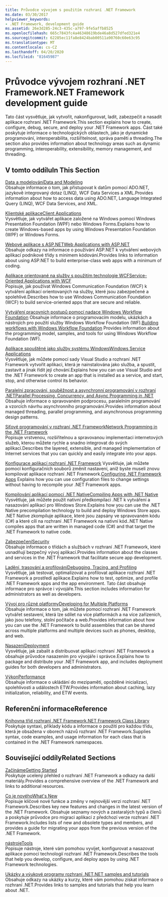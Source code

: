 ```yaml
---
title: Průvodce vývojem s použitím rozhraní .NET Framework
ms.date: 03/30/2017
helpviewer_keywords:
- .NET Framework, development guide
ms.assetid: 26e3d285-24c3-435c-a797-9fe5affb8525
ms.openlocfilehash: 665c7843fc4a46348619bde46a8d527dfed321e4
ms.sourcegitcommit: 62285ec11fa8e8424bab00511a90760c60e63c95
ms.translationtype: MT
ms.contentlocale: cs-CZ
ms.lasthandoff: 04/20/2020
ms.locfileid: "81645987"
---
```

# <a name="net-framework-development-guide"></a><span data-ttu-id="17bc0-102">Průvodce vývojem rozhraní .NET Framework</span><span class="sxs-lookup"><span data-stu-id="17bc0-102">.NET Framework development guide</span></span>

<span data-ttu-id="17bc0-103">Tato část vysvětluje, jak vytvořit, nakonfigurovat, ladit, zabezpečit a nasadit aplikace rozhraní .NET Framework.</span><span class="sxs-lookup"><span data-stu-id="17bc0-103">This section explains how to create, configure, debug, secure, and deploy your .NET Framework apps.</span></span> <span data-ttu-id="17bc0-104">Část také poskytuje informace o technologických oblastech, jako je dynamické programování, interoperabilita, rozšiřitelnost, správa paměti a threading.</span><span class="sxs-lookup"><span data-stu-id="17bc0-104">The section also provides information about technology areas such as dynamic programming, interoperability, extensibility, memory management, and threading.</span></span>  
  
## <a name="in-this-section"></a><span data-ttu-id="17bc0-105">V tomto oddílu</span><span class="sxs-lookup"><span data-stu-id="17bc0-105">In This Section</span></span>
  
 [<span data-ttu-id="17bc0-106">Data a modelování</span><span class="sxs-lookup"><span data-stu-id="17bc0-106">Data and Modeling</span></span>](./data/index.md)  
 <span data-ttu-id="17bc0-107">Obsahuje informace o tom, jak přistupovat k datům pomocí ADO.NET, jazykově integrovaný dotaz (LINQ), WCF Data Services a XML.</span><span class="sxs-lookup"><span data-stu-id="17bc0-107">Provides information about how to access data using ADO.NET, Language Integrated Query (LINQ), WCF Data Services, and XML.</span></span>  
  
 [<span data-ttu-id="17bc0-108">Klientské aplikace</span><span class="sxs-lookup"><span data-stu-id="17bc0-108">Client Applications</span></span>](develop-client-apps.md)  
 <span data-ttu-id="17bc0-109">Vysvětluje, jak vytvářet aplikace založené na Windows pomocí Windows Presentation Foundation (WPF) nebo Windows Forms.</span><span class="sxs-lookup"><span data-stu-id="17bc0-109">Explains how to create Windows-based apps by using Windows Presentation Foundation (WPF) or Windows Forms.</span></span>  
  
 [<span data-ttu-id="17bc0-110">Webové aplikace s ASP.NET</span><span class="sxs-lookup"><span data-stu-id="17bc0-110">Web Applications with ASP.NET</span></span>](develop-web-apps-with-aspnet.md)  
 <span data-ttu-id="17bc0-111">Obsahuje odkazy na informace o používání ASP.NET k vytváření webových aplikací podnikové třídy s minimem kódování.</span><span class="sxs-lookup"><span data-stu-id="17bc0-111">Provides links to information about using ASP.NET to build enterprise-class web apps with a minimum of coding.</span></span>  
  
 [<span data-ttu-id="17bc0-112">Aplikace orientované na služby s použitím technologie WCF</span><span class="sxs-lookup"><span data-stu-id="17bc0-112">Service-Oriented Applications with WCF</span></span>](./wcf/index.md)  
 <span data-ttu-id="17bc0-113">Popisuje, jak používat Windows Communication Foundation (WCF) k vytváření aplikací orientovaných na služby, které jsou zabezpečené a spolehlivé.</span><span class="sxs-lookup"><span data-stu-id="17bc0-113">Describes how to use Windows Communication Foundation (WCF) to build service-oriented apps that are secure and reliable.</span></span>  
  
 <span data-ttu-id="17bc0-114">[Vytváření pracovních postupů pomocí nadace Windows Workflow Foundation](windows-workflow-foundation/index.md) Obsahuje informace o programovacím modelu, ukázkách a nástrojích pro použití služby Windows Workflow Foundation (WF).</span><span class="sxs-lookup"><span data-stu-id="17bc0-114">[Building workflows with Windows Workflow Foundation](windows-workflow-foundation/index.md) Provides information about the programming model, samples, and tools for using Windows Workflow Foundation (WF).</span></span>  

 [<span data-ttu-id="17bc0-115">Aplikace spouštěné jako služby systému Windows</span><span class="sxs-lookup"><span data-stu-id="17bc0-115">Windows Service Applications</span></span>](./windows-services/index.md)  
 <span data-ttu-id="17bc0-116">Vysvětluje, jak můžete pomocí sady Visual Studio a rozhraní .NET Framework vytvořit aplikaci, která je nainstalována jako služba, a spustit, zastavit a jinak řídit její chování.</span><span class="sxs-lookup"><span data-stu-id="17bc0-116">Explains how you can use Visual Studio and the .NET Framework to create an app that is installed as a service, and start, stop, and otherwise control its behavior.</span></span>  
  
 [<span data-ttu-id="17bc0-117">Paralelní zpracování, souběžnost a asynchronní programování v rozhraní .NET</span><span class="sxs-lookup"><span data-stu-id="17bc0-117">Parallel Processing, Concurrency, and Async Programming in .NET</span></span>](../standard/parallel-processing-and-concurrency.md)  
 <span data-ttu-id="17bc0-118">Obsahuje informace o spravovaném podprocesu, paralelním programování a vzorcích návrhu asynchronního programování.</span><span class="sxs-lookup"><span data-stu-id="17bc0-118">Provides information about managed threading, parallel programming, and asynchronous programming design patterns.</span></span>  
  
 [<span data-ttu-id="17bc0-119">Síťové programování v rozhraní .NET Framework</span><span class="sxs-lookup"><span data-stu-id="17bc0-119">Network Programming in the .NET Framework</span></span>](./network-programming/index.md)  
 <span data-ttu-id="17bc0-120">Popisuje vrstvenou, rozšiřitelnou a spravovanou implementaci internetových služeb, kterou můžete rychle a snadno integrovat do svých aplikací.</span><span class="sxs-lookup"><span data-stu-id="17bc0-120">Describes the layered, extensible, and managed implementation of Internet services that you can quickly and easily integrate into your apps.</span></span>  
  
 <span data-ttu-id="17bc0-121">[Konfigurace aplikací rozhraní .NET Framework](configure-apps/index.md) Vysvětluje, jak můžete pomocí konfiguračních souborů změnit nastavení, aniž byste museli znovu kompilovat aplikace rozhraní .NET Framework.</span><span class="sxs-lookup"><span data-stu-id="17bc0-121">[Configuring .NET Framework Apps](configure-apps/index.md) Explains how you can use configuration files to change settings without having to recompile your .NET Framework apps.</span></span>  
  
 [<span data-ttu-id="17bc0-122">Kompilování aplikací pomocí .NET Native</span><span class="sxs-lookup"><span data-stu-id="17bc0-122">Compiling Apps with .NET Native</span></span>](./net-native/index.md)  
 <span data-ttu-id="17bc0-123">Vysvětluje, jak můžete použít nativní předkompilaci .NET k vytváření a nasazování aplikací pro Windows Store.</span><span class="sxs-lookup"><span data-stu-id="17bc0-123">Explains how you can use the .NET Native precompilation technology to build and deploy Windows Store apps.</span></span> <span data-ttu-id="17bc0-124">.NET Native zkompiluje aplikace, které jsou zapsány ve spravovaném kódu (C#) a které cílí na rozhraní .NET Framework na nativní kód.</span><span class="sxs-lookup"><span data-stu-id="17bc0-124">.NET Native compiles apps that are written in managed code (C#) and that target the .NET Framework to native code.</span></span>  
  
 [<span data-ttu-id="17bc0-125">Zabezpečení</span><span class="sxs-lookup"><span data-stu-id="17bc0-125">Security</span></span>](../standard/security/index.md)  
 <span data-ttu-id="17bc0-126">Obsahuje informace o třídách a službách v rozhraní .NET Framework, které usnadňují bezpečný vývoj aplikací.</span><span class="sxs-lookup"><span data-stu-id="17bc0-126">Provides information about the classes and services in the .NET Framework that facilitate secure app development.</span></span>  
  
 [<span data-ttu-id="17bc0-127">Ladění, trasování a profilování</span><span class="sxs-lookup"><span data-stu-id="17bc0-127">Debugging, Tracing, and Profiling</span></span>](./debug-trace-profile/index.md)  
 <span data-ttu-id="17bc0-128">Vysvětluje, jak testovat, optimalizovat a profilovat aplikace rozhraní .NET Framework a prostředí aplikace.</span><span class="sxs-lookup"><span data-stu-id="17bc0-128">Explains how to test, optimize, and profile .NET Framework apps and the app environment.</span></span> <span data-ttu-id="17bc0-129">Tato část obsahuje informace pro správce i vývojáře.</span><span class="sxs-lookup"><span data-stu-id="17bc0-129">This section includes information for administrators as well as developers.</span></span>  
  
 [<span data-ttu-id="17bc0-130">Vývoj pro různé platformy</span><span class="sxs-lookup"><span data-stu-id="17bc0-130">Developing for Multiple Platforms</span></span>](../standard/cross-platform/index.md)  
 <span data-ttu-id="17bc0-131">Obsahuje informace o tom, jak můžete pomocí rozhraní .NET Framework vytvářet sestavení, která lze sdílet na více platformách a na více zařízeních, jako jsou telefony, stolní počítače a web.</span><span class="sxs-lookup"><span data-stu-id="17bc0-131">Provides information about how you can use the .NET Framework to build assemblies that can be shared across multiple platforms and multiple devices such as phones, desktop, and web.</span></span>  
  
 [<span data-ttu-id="17bc0-132">Nasazení</span><span class="sxs-lookup"><span data-stu-id="17bc0-132">Deployment</span></span>](./deployment/index.md)  
 <span data-ttu-id="17bc0-133">Vysvětluje, jak zabalit a distribuovat aplikaci rozhraní .NET Framework a obsahuje průvodce nasazením pro vývojáře i správce.</span><span class="sxs-lookup"><span data-stu-id="17bc0-133">Explains how to package and distribute your .NET Framework app, and includes deployment guides for both developers and administrators.</span></span>  
  
 [<span data-ttu-id="17bc0-134">Výkon</span><span class="sxs-lookup"><span data-stu-id="17bc0-134">Performance</span></span>](./performance/index.md)  
 <span data-ttu-id="17bc0-135">Obsahuje informace o ukládání do mezipaměti, opožděné inicializaci, spolehlivosti a událostech ETW.</span><span class="sxs-lookup"><span data-stu-id="17bc0-135">Provides information about caching, lazy initialization, reliability, and ETW events.</span></span>  

## <a name="reference"></a><span data-ttu-id="17bc0-136">Referenční informace</span><span class="sxs-lookup"><span data-stu-id="17bc0-136">Reference</span></span>  
 [<span data-ttu-id="17bc0-137">Knihovna tříd rozhraní .NET Framework</span><span class="sxs-lookup"><span data-stu-id="17bc0-137">.NET Framework Class Library</span></span>](/dotnet/api/?view=netframework-4.7)  
 <span data-ttu-id="17bc0-138">Poskytuje syntaxi, příklady kódu a informace o použití pro každou třídu, která je obsažena v oborech názvů rozhraní .NET Framework.</span><span class="sxs-lookup"><span data-stu-id="17bc0-138">Supplies syntax, code examples, and usage information for each class that is contained in the .NET Framework namespaces.</span></span>  
  
## <a name="related-sections"></a><span data-ttu-id="17bc0-139">Související oddíly</span><span class="sxs-lookup"><span data-stu-id="17bc0-139">Related Sections</span></span>  
 [<span data-ttu-id="17bc0-140">Začínáme</span><span class="sxs-lookup"><span data-stu-id="17bc0-140">Getting Started</span></span>](./get-started/index.md)  
 <span data-ttu-id="17bc0-141">Poskytuje ucelený přehled o rozhraní .NET Framework a odkazy na další materiály.</span><span class="sxs-lookup"><span data-stu-id="17bc0-141">Provides a comprehensive overview of the .NET Framework and links to additional resources.</span></span>  
  
 [<span data-ttu-id="17bc0-142">Co je nového</span><span class="sxs-lookup"><span data-stu-id="17bc0-142">What's New</span></span>](./whats-new/index.md)  
 <span data-ttu-id="17bc0-143">Popisuje klíčové nové funkce a změny v nejnovější verzi rozhraní .NET Framework.</span><span class="sxs-lookup"><span data-stu-id="17bc0-143">Describes key new features and changes in the latest version of the .NET Framework.</span></span> <span data-ttu-id="17bc0-144">Obsahuje seznamy nových a zastaralých typů a členů a poskytuje průvodce pro migraci aplikací z předchozí verze rozhraní .NET Framework.</span><span class="sxs-lookup"><span data-stu-id="17bc0-144">Includes lists of new and obsolete types and members, and provides a guide for migrating your apps from the previous version of the .NET Framework.</span></span>  
  
 [<span data-ttu-id="17bc0-145">nástroje</span><span class="sxs-lookup"><span data-stu-id="17bc0-145">Tools</span></span>](./tools/index.md)  
 <span data-ttu-id="17bc0-146">Popisuje nástroje, které vám pomohou vyvíjet, konfigurovat a nasazovat aplikace pomocí technologií rozhraní .NET Framework.</span><span class="sxs-lookup"><span data-stu-id="17bc0-146">Describes the tools that help you develop, configure, and deploy apps by using .NET Framework technologies.</span></span>  
  
 [<span data-ttu-id="17bc0-147">Ukázky a výukové programy rozhraní .NET</span><span class="sxs-lookup"><span data-stu-id="17bc0-147">.NET samples and tutorials</span></span>](../samples-and-tutorials/index.md)  
 <span data-ttu-id="17bc0-148">Obsahuje odkazy na ukázky a kurzy, které vám pomohou získat informace o rozhraní .NET.</span><span class="sxs-lookup"><span data-stu-id="17bc0-148">Provides links to samples and tutorials that help you learn about .NET.</span></span>
